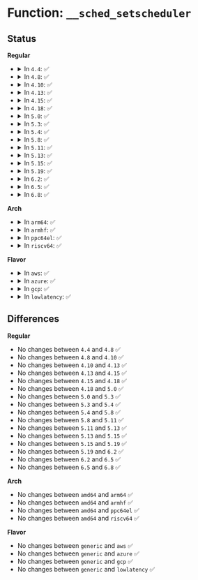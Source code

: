 # Function: <code>__sched_setscheduler</code>

## Status
<b>Regular</b>
<ul>
<li>
<details>
<summary>In <code>4.4</code>: ✅</summary>

```c
int __sched_setscheduler(struct task_struct *p, const struct sched_attr *attr, bool user, bool pi);
```

**Collision:** Unique Static

**Inline:** No

**Transformation:** False

**Instances:**

```
In kernel/sched/core.c (ffffffff810a9630)
Location: kernel/sched/core.c:3784
Inline: False
Direct callers:
  - kernel/sched/core.c:_sched_setscheduler
  - kernel/sched/core.c:SyS_sched_setattr
  - kernel/sched/core.c:normalize_rt_tasks
```
**Symbols:**

```
ffffffff810a9630-ffffffff810aa021: __sched_setscheduler (STB_LOCAL)
```
</details>
</li>
<li>
<details>
<summary>In <code>4.8</code>: ✅</summary>

```c
int __sched_setscheduler(struct task_struct *p, const struct sched_attr *attr, bool user, bool pi);
```

**Collision:** Unique Static

**Inline:** No

**Transformation:** False

**Instances:**

```
In kernel/sched/core.c (ffffffff810ac170)
Location: kernel/sched/core.c:4037
Inline: False
Direct callers:
  - kernel/sched/core.c:normalize_rt_tasks
  - kernel/sched/core.c:SyS_sched_setattr
  - kernel/sched/core.c:_sched_setscheduler
```
**Symbols:**

```
ffffffff810ac170-ffffffff810accac: __sched_setscheduler (STB_LOCAL)
```
</details>
</li>
<li>
<details>
<summary>In <code>4.10</code>: ✅</summary>

```c
int __sched_setscheduler(struct task_struct *p, const struct sched_attr *attr, bool user, bool pi);
```

**Collision:** Unique Static

**Inline:** No

**Transformation:** False

**Instances:**

```
In kernel/sched/core.c (ffffffff810b2250)
Location: kernel/sched/core.c:4074
Inline: False
Direct callers:
  - kernel/sched/core.c:normalize_rt_tasks
  - kernel/sched/core.c:SyS_sched_setattr
  - kernel/sched/core.c:_sched_setscheduler
```
**Symbols:**

```
ffffffff810b2250-ffffffff810b2d36: __sched_setscheduler (STB_LOCAL)
```
</details>
</li>
<li>
<details>
<summary>In <code>4.13</code>: ✅</summary>

```c
int __sched_setscheduler(struct task_struct *p, const struct sched_attr *attr, bool user, bool pi);
```

**Collision:** Unique Static

**Inline:** No

**Transformation:** False

**Instances:**

```
In kernel/sched/core.c (ffffffff810ae360)
Location: kernel/sched/core.c:3972
Inline: False
Direct callers:
  - kernel/sched/core.c:normalize_rt_tasks
  - kernel/sched/core.c:SyS_sched_setattr
  - kernel/sched/core.c:_sched_setscheduler
```
**Symbols:**

```
ffffffff810ae360-ffffffff810aec53: __sched_setscheduler (STB_LOCAL)
```
</details>
</li>
<li>
<details>
<summary>In <code>4.15</code>: ✅</summary>

```c
int __sched_setscheduler(struct task_struct *p, const struct sched_attr *attr, bool user, bool pi);
```

**Collision:** Unique Static

**Inline:** No

**Transformation:** False

**Instances:**

```
In kernel/sched/core.c (ffffffff810b5620)
Location: kernel/sched/core.c:4016
Inline: False
Direct callers:
  - kernel/sched/core.c:normalize_rt_tasks
  - kernel/sched/core.c:SyS_sched_setattr
  - kernel/sched/core.c:_sched_setscheduler
```
**Symbols:**

```
ffffffff810b5620-ffffffff810b5e96: __sched_setscheduler (STB_LOCAL)
```
</details>
</li>
<li>
<details>
<summary>In <code>4.18</code>: ✅</summary>

```c
int __sched_setscheduler(struct task_struct *p, const struct sched_attr *attr, bool user, bool pi);
```

**Collision:** Unique Static

**Inline:** No

**Transformation:** False

**Instances:**

```
In kernel/sched/core.c (ffffffff810bd2d0)
Location: kernel/sched/core.c:4143
Inline: False
Direct callers:
  - kernel/sched/core.c:normalize_rt_tasks
  - kernel/sched/core.c:__ia32_sys_sched_setattr
  - kernel/sched/core.c:__x64_sys_sched_setattr
  - kernel/sched/core.c:sched_setattr_nocheck
  - kernel/sched/core.c:_sched_setscheduler
```
**Symbols:**

```
ffffffff810bd2d0-ffffffff810bdaf2: __sched_setscheduler (STB_LOCAL)
```
</details>
</li>
<li>
<details>
<summary>In <code>5.0</code>: ✅</summary>

```c
int __sched_setscheduler(struct task_struct *p, const struct sched_attr *attr, bool user, bool pi);
```

**Collision:** Unique Static

**Inline:** No

**Transformation:** False

**Instances:**

```
In kernel/sched/core.c (ffffffff810c6490)
Location: kernel/sched/core.c:4128
Inline: False
Direct callers:
  - kernel/sched/core.c:normalize_rt_tasks
  - kernel/sched/core.c:__ia32_sys_sched_setattr
  - kernel/sched/core.c:__x64_sys_sched_setattr
  - kernel/sched/core.c:sched_setattr_nocheck
  - kernel/sched/core.c:_sched_setscheduler
```
**Symbols:**

```
ffffffff810c6490-ffffffff810c6ca2: __sched_setscheduler (STB_LOCAL)
```
</details>
</li>
<li>
<details>
<summary>In <code>5.3</code>: ✅</summary>

```c
int __sched_setscheduler(struct task_struct *p, const struct sched_attr *attr, bool user, bool pi);
```

**Collision:** Unique Static

**Inline:** No

**Transformation:** False

**Instances:**

```
In kernel/sched/core.c (ffffffff810cc5b0)
Location: kernel/sched/core.c:4554
Inline: False
Direct callers:
  - kernel/sched/core.c:normalize_rt_tasks
  - kernel/sched/core.c:__ia32_sys_sched_setattr
  - kernel/sched/core.c:__x64_sys_sched_setattr
  - kernel/sched/core.c:sched_setattr_nocheck
  - kernel/sched/core.c:_sched_setscheduler
```
**Symbols:**

```
ffffffff810cc5b0-ffffffff810cd1f0: __sched_setscheduler (STB_LOCAL)
```
</details>
</li>
<li>
<details>
<summary>In <code>5.4</code>: ✅</summary>

```c
int __sched_setscheduler(struct task_struct *p, const struct sched_attr *attr, bool user, bool pi);
```

**Collision:** Unique Static

**Inline:** No

**Transformation:** False

**Instances:**

```
In kernel/sched/core.c (ffffffff810d60e0)
Location: kernel/sched/core.c:4756
Inline: False
Direct callers:
  - kernel/sched/core.c:normalize_rt_tasks
  - kernel/sched/core.c:__ia32_sys_sched_setattr
  - kernel/sched/core.c:__x64_sys_sched_setattr
  - kernel/sched/core.c:sched_setattr_nocheck
  - kernel/sched/core.c:_sched_setscheduler
```
**Symbols:**

```
ffffffff810d60e0-ffffffff810d6bd7: __sched_setscheduler (STB_LOCAL)
```
</details>
</li>
<li>
<details>
<summary>In <code>5.8</code>: ✅</summary>

```c
int __sched_setscheduler(struct task_struct *p, const struct sched_attr *attr, bool user, bool pi);
```

**Collision:** Unique Static

**Inline:** No

**Transformation:** False

**Instances:**

```
In kernel/sched/core.c (ffffffff810e07b0)
Location: kernel/sched/core.c:4989
Inline: False
Direct callers:
  - kernel/sched/core.c:normalize_rt_tasks
  - kernel/sched/core.c:__ia32_sys_sched_setattr
  - kernel/sched/core.c:__x64_sys_sched_setattr
  - kernel/sched/core.c:sched_setattr_nocheck
  - kernel/sched/core.c:sched_set_stop_task
```
**Symbols:**

```
ffffffff810e07b0-ffffffff810e1343: __sched_setscheduler (STB_LOCAL)
```
</details>
</li>
<li>
<details>
<summary>In <code>5.11</code>: ✅</summary>

```c
int __sched_setscheduler(struct task_struct *p, const struct sched_attr *attr, bool user, bool pi);
```

**Collision:** Unique Static

**Inline:** No

**Transformation:** False

**Instances:**

```
In kernel/sched/core.c (ffffffff810ddc60)
Location: kernel/sched/core.c:5762
Inline: False
Direct callers:
  - kernel/sched/core.c:normalize_rt_tasks
  - kernel/sched/core.c:__ia32_sys_sched_setattr
  - kernel/sched/core.c:__x64_sys_sched_setattr
  - kernel/sched/core.c:sched_set_stop_task
```
**Symbols:**

```
ffffffff810ddc60-ffffffff810de678: __sched_setscheduler (STB_LOCAL)
```
</details>
</li>
<li>
<details>
<summary>In <code>5.13</code>: ✅</summary>

```c
int __sched_setscheduler(struct task_struct *p, const struct sched_attr *attr, bool user, bool pi);
```

**Collision:** Unique Static

**Inline:** No

**Transformation:** False

**Instances:**

```
In kernel/sched/core.c (ffffffff810df6d0)
Location: kernel/sched/core.c:6062
Inline: False
Direct callers:
  - kernel/sched/core.c:normalize_rt_tasks
  - kernel/sched/core.c:__ia32_sys_sched_setattr
  - kernel/sched/core.c:__x64_sys_sched_setattr
  - kernel/sched/core.c:sched_set_stop_task
```
**Symbols:**

```
ffffffff810df6d0-ffffffff810e026d: __sched_setscheduler (STB_LOCAL)
```
</details>
</li>
<li>
<details>
<summary>In <code>5.15</code>: ✅</summary>

```c
int __sched_setscheduler(struct task_struct *p, const struct sched_attr *attr, bool user, bool pi);
```

**Collision:** Unique Static

**Inline:** No

**Transformation:** False

**Instances:**

```
In kernel/sched/core.c (ffffffff810f47e0)
Location: kernel/sched/core.c:7225
Inline: False
Direct callers:
  - kernel/sched/core.c:normalize_rt_tasks
  - kernel/sched/core.c:__do_sys_sched_setattr
  - kernel/sched/core.c:sched_set_normal
  - kernel/sched/core.c:sched_set_fifo_low
  - kernel/sched/core.c:sched_set_fifo
  - kernel/sched/core.c:sched_set_stop_task
```
**Symbols:**

```
ffffffff810f47e0-ffffffff810f5436: __sched_setscheduler (STB_LOCAL)
```
</details>
</li>
<li>
<details>
<summary>In <code>5.19</code>: ✅</summary>

```c
int __sched_setscheduler(struct task_struct *p, const struct sched_attr *attr, bool user, bool pi);
```

**Collision:** Unique Static

**Inline:** No

**Transformation:** False

**Instances:**

```
In kernel/sched/core.c (ffffffff81111160)
Location: kernel/sched/core.c:7380
Inline: False
Direct callers:
  - kernel/sched/core.c:normalize_rt_tasks
  - kernel/sched/core.c:__do_sys_sched_setattr
  - kernel/sched/core.c:sched_set_normal
  - kernel/sched/core.c:sched_set_fifo_low
  - kernel/sched/core.c:sched_set_fifo
  - kernel/sched/core.c:sched_set_stop_task
```
**Symbols:**

```
ffffffff81111160-ffffffff81111e70: __sched_setscheduler (STB_LOCAL)
```
</details>
</li>
<li>
<details>
<summary>In <code>6.2</code>: ✅</summary>

```c
int __sched_setscheduler(struct task_struct *p, const struct sched_attr *attr, bool user, bool pi);
```

**Collision:** Unique Static

**Inline:** No

**Transformation:** False

**Instances:**

```
In kernel/sched/core.c (ffffffff81138120)
Location: kernel/sched/core.c:7522
Inline: False
Direct callers:
  - kernel/sched/core.c:normalize_rt_tasks
  - kernel/sched/core.c:__do_sys_sched_setattr
  - kernel/sched/core.c:sched_set_normal
  - kernel/sched/core.c:sched_set_fifo_low
  - kernel/sched/core.c:sched_set_fifo
  - kernel/sched/core.c:sched_set_stop_task
```
**Symbols:**

```
ffffffff81138120-ffffffff81138e30: __sched_setscheduler (STB_LOCAL)
```
</details>
</li>
<li>
<details>
<summary>In <code>6.5</code>: ✅</summary>

```c
int __sched_setscheduler(struct task_struct *p, const struct sched_attr *attr, bool user, bool pi);
```

**Collision:** Unique Static

**Inline:** No

**Transformation:** False

**Instances:**

```
In kernel/sched/core.c (ffffffff811472a0)
Location: kernel/sched/core.c:7623
Inline: False
Direct callers:
  - kernel/sched/core.c:normalize_rt_tasks
  - kernel/sched/core.c:__do_sys_sched_setattr
  - kernel/sched/core.c:sched_set_normal
  - kernel/sched/core.c:sched_set_fifo_low
  - kernel/sched/core.c:sched_set_fifo
  - kernel/sched/core.c:sched_set_stop_task
```
**Symbols:**

```
ffffffff811472a0-ffffffff8114809c: __sched_setscheduler (STB_LOCAL)
```
</details>
</li>
<li>
<details>
<summary>In <code>6.8</code>: ✅</summary>

```c
int __sched_setscheduler(struct task_struct *p, const struct sched_attr *attr, bool user, bool pi);
```

**Collision:** Unique Static

**Inline:** No

**Transformation:** False

**Instances:**

```
In kernel/sched/core.c (ffffffff81152ad0)
Location: kernel/sched/core.c:7684
Inline: False
Direct callers:
  - kernel/sched/core.c:normalize_rt_tasks
  - kernel/sched/core.c:__ia32_sys_sched_setattr
  - kernel/sched/core.c:__x64_sys_sched_setattr
  - kernel/sched/core.c:sched_set_normal
  - kernel/sched/core.c:sched_set_fifo_low
  - kernel/sched/core.c:sched_set_fifo
  - kernel/sched/core.c:sched_set_stop_task
```
**Symbols:**

```
ffffffff81152ad0-ffffffff811538cc: __sched_setscheduler (STB_LOCAL)
```
</details>
</li>
</ul>
<b>Arch</b>
<ul>
<li>
<details>
<summary>In <code>arm64</code>: ✅</summary>

```c
int __sched_setscheduler(struct task_struct *p, const struct sched_attr *attr, bool user, bool pi);
```

**Collision:** Unique Static

**Inline:** No

**Transformation:** False

**Instances:**

```
In kernel/sched/core.c (ffff800010136ac8)
Location: kernel/sched/core.c:4756
Inline: False
Direct callers:
  - kernel/sched/core.c:normalize_rt_tasks
  - kernel/sched/core.c:__arm64_sys_sched_setattr
  - kernel/sched/core.c:sched_setattr_nocheck
```
**Symbols:**

```
ffff800010136ac8-ffff8000101373c0: __sched_setscheduler (STB_LOCAL)
```
</details>
</li>
<li>
<details>
<summary>In <code>armhf</code>: ✅</summary>

```c
int __sched_setscheduler(struct task_struct *p, const struct sched_attr *attr, bool user, bool pi);
```

**Collision:** Unique Static

**Inline:** No

**Transformation:** False

**Instances:**

```
In kernel/sched/core.c (c0385438)
Location: kernel/sched/core.c:4756
Inline: False
Direct callers:
  - kernel/sched/core.c:normalize_rt_tasks
  - kernel/sched/core.c:__se_sys_sched_setattr
  - kernel/sched/core.c:sched_setattr_nocheck
  - kernel/sched/core.c:_sched_setscheduler
```
**Symbols:**

```
c0385438-c0386314: __sched_setscheduler (STB_LOCAL)
```
</details>
</li>
<li>
<details>
<summary>In <code>ppc64el</code>: ✅</summary>

```c
int __sched_setscheduler(struct task_struct *p, const struct sched_attr *attr, bool user, bool pi);
```

**Collision:** Unique Static

**Inline:** No

**Transformation:** False

**Instances:**

```
In kernel/sched/core.c (c000000000181920)
Location: kernel/sched/core.c:4756
Inline: False
Direct callers:
  - kernel/sched/core.c:normalize_rt_tasks
  - kernel/sched/core.c:__se_sys_sched_setattr
  - kernel/sched/core.c:sched_setattr_nocheck
```
**Symbols:**

```
c000000000181920-c0000000001829bc: __sched_setscheduler (STB_LOCAL)
```
</details>
</li>
<li>
<details>
<summary>In <code>riscv64</code>: ✅</summary>

```c
int __sched_setscheduler(struct task_struct *p, const struct sched_attr *attr, bool user, bool pi);
```

**Collision:** Unique Static

**Inline:** No

**Transformation:** False

**Instances:**

```
In kernel/sched/core.c (ffffffe0000e742c)
Location: kernel/sched/core.c:4756
Inline: False
Direct callers:
  - kernel/sched/core.c:normalize_rt_tasks
  - kernel/sched/core.c:__se_sys_sched_setattr
  - kernel/sched/core.c:sched_setattr_nocheck
```
**Symbols:**

```
ffffffe0000e742c-ffffffe0000e7b5a: __sched_setscheduler (STB_LOCAL)
```
</details>
</li>
</ul>
<b>Flavor</b>
<ul>
<li>
<details>
<summary>In <code>aws</code>: ✅</summary>

```c
int __sched_setscheduler(struct task_struct *p, const struct sched_attr *attr, bool user, bool pi);
```

**Collision:** Unique Static

**Inline:** No

**Transformation:** False

**Instances:**

```
In kernel/sched/core.c (ffffffff810d04e0)
Location: kernel/sched/core.c:4756
Inline: False
Direct callers:
  - kernel/sched/core.c:normalize_rt_tasks
  - kernel/sched/core.c:__ia32_sys_sched_setattr
  - kernel/sched/core.c:__x64_sys_sched_setattr
  - kernel/sched/core.c:sched_setattr_nocheck
  - kernel/sched/core.c:_sched_setscheduler
```
**Symbols:**

```
ffffffff810d04e0-ffffffff810d11ae: __sched_setscheduler (STB_LOCAL)
```
</details>
</li>
<li>
<details>
<summary>In <code>azure</code>: ✅</summary>

```c
int __sched_setscheduler(struct task_struct *p, const struct sched_attr *attr, bool user, bool pi);
```

**Collision:** Unique Static

**Inline:** No

**Transformation:** False

**Instances:**

```
In kernel/sched/core.c (ffffffff810be610)
Location: kernel/sched/core.c:4756
Inline: False
Direct callers:
  - kernel/sched/core.c:normalize_rt_tasks
  - kernel/sched/core.c:__ia32_sys_sched_setattr
  - kernel/sched/core.c:__x64_sys_sched_setattr
  - kernel/sched/core.c:sched_setattr_nocheck
  - kernel/sched/core.c:_sched_setscheduler
```
**Symbols:**

```
ffffffff810be610-ffffffff810bf520: __sched_setscheduler (STB_LOCAL)
```
</details>
</li>
<li>
<details>
<summary>In <code>gcp</code>: ✅</summary>

```c
int __sched_setscheduler(struct task_struct *p, const struct sched_attr *attr, bool user, bool pi);
```

**Collision:** Unique Static

**Inline:** No

**Transformation:** False

**Instances:**

```
In kernel/sched/core.c (ffffffff810ce8e0)
Location: kernel/sched/core.c:4756
Inline: False
Direct callers:
  - kernel/sched/core.c:normalize_rt_tasks
  - kernel/sched/core.c:__ia32_sys_sched_setattr
  - kernel/sched/core.c:__x64_sys_sched_setattr
  - kernel/sched/core.c:sched_setattr_nocheck
  - kernel/sched/core.c:_sched_setscheduler
```
**Symbols:**

```
ffffffff810ce8e0-ffffffff810cf26d: __sched_setscheduler (STB_LOCAL)
```
</details>
</li>
<li>
<details>
<summary>In <code>lowlatency</code>: ✅</summary>

```c
int __sched_setscheduler(struct task_struct *p, const struct sched_attr *attr, bool user, bool pi);
```

**Collision:** Unique Static

**Inline:** No

**Transformation:** False

**Instances:**

```
In kernel/sched/core.c (ffffffff810d79c0)
Location: kernel/sched/core.c:4756
Inline: False
Direct callers:
  - kernel/sched/core.c:normalize_rt_tasks
  - kernel/sched/core.c:__ia32_sys_sched_setattr
  - kernel/sched/core.c:__x64_sys_sched_setattr
  - kernel/sched/core.c:sched_setattr_nocheck
  - kernel/sched/core.c:_sched_setscheduler
```
**Symbols:**

```
ffffffff810d79c0-ffffffff810d8889: __sched_setscheduler (STB_LOCAL)
```
</details>
</li>
</ul>

## Differences
<b>Regular</b>
<ul>
<li>
No changes between <code>4.4</code> and <code>4.8</code> ✅
</li>
<li>
No changes between <code>4.8</code> and <code>4.10</code> ✅
</li>
<li>
No changes between <code>4.10</code> and <code>4.13</code> ✅
</li>
<li>
No changes between <code>4.13</code> and <code>4.15</code> ✅
</li>
<li>
No changes between <code>4.15</code> and <code>4.18</code> ✅
</li>
<li>
No changes between <code>4.18</code> and <code>5.0</code> ✅
</li>
<li>
No changes between <code>5.0</code> and <code>5.3</code> ✅
</li>
<li>
No changes between <code>5.3</code> and <code>5.4</code> ✅
</li>
<li>
No changes between <code>5.4</code> and <code>5.8</code> ✅
</li>
<li>
No changes between <code>5.8</code> and <code>5.11</code> ✅
</li>
<li>
No changes between <code>5.11</code> and <code>5.13</code> ✅
</li>
<li>
No changes between <code>5.13</code> and <code>5.15</code> ✅
</li>
<li>
No changes between <code>5.15</code> and <code>5.19</code> ✅
</li>
<li>
No changes between <code>5.19</code> and <code>6.2</code> ✅
</li>
<li>
No changes between <code>6.2</code> and <code>6.5</code> ✅
</li>
<li>
No changes between <code>6.5</code> and <code>6.8</code> ✅
</li>
</ul>
<b>Arch</b>
<ul>
<li>
No changes between <code>amd64</code> and <code>arm64</code> ✅
</li>
<li>
No changes between <code>amd64</code> and <code>armhf</code> ✅
</li>
<li>
No changes between <code>amd64</code> and <code>ppc64el</code> ✅
</li>
<li>
No changes between <code>amd64</code> and <code>riscv64</code> ✅
</li>
</ul>
<b>Flavor</b>
<ul>
<li>
No changes between <code>generic</code> and <code>aws</code> ✅
</li>
<li>
No changes between <code>generic</code> and <code>azure</code> ✅
</li>
<li>
No changes between <code>generic</code> and <code>gcp</code> ✅
</li>
<li>
No changes between <code>generic</code> and <code>lowlatency</code> ✅
</li>
</ul>
